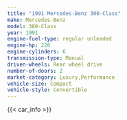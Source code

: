```yaml
---
title: "1991 Mercedes-Benz 300-Class"
make: Mercedes-Benz
model: 300-Class
year: 1991
engine-fuel-type: regular unleaded
engine-hp: 228
engine-cylinders: 6
transmission-type: Manual
driven-wheels: Rear wheel drive
number-of-doors: 2
market-category: Luxury,Performance
vehicle-size: Compact
vehicle-style: Convertible
---
```


{{< car_info >}}
